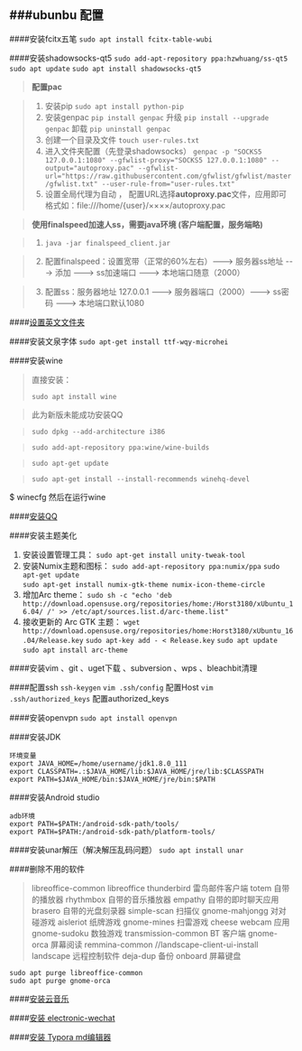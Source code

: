 ###ubunbu 配置
------------

####安装fcitx五笔
`sudo apt install fcitx-table-wubi`

####安装shadowsocks-qt5
`sudo add-apt-repository ppa:hzwhuang/ss-qt5`
`sudo apt update`
`sudo apt install shadowsocks-qt5`

>**配置pac**

>1. 安装pip 
>   `sudo apt install python-pip`
>2. 安装genpac 
>   `pip install genpac`  升级 `pip install --upgrade genpac`   卸载  `pip uninstall genpac`
>3. 创建一个目录及文件 
>   `touch user-rules.txt`
>4. 进入文件夹配置（先登录shadowsocks） 
>   `genpac -p "SOCKS5 127.0.0.1:1080" --gfwlist-proxy="SOCKS5 127.0.0.1:1080" --output="autoproxy.pac" --gfwlist-url="https://raw.githubusercontent.com/gfwlist/gfwlist/master/gfwlist.txt" --user-rule-from="user-rules.txt"`
>5. 设置全局代理为自动 ， 配置URL选择**autoproxy.pac**文件，应用即可
>   格式如：file:///home/{user}/××××/autoproxy.pac 

>**使用finalspeed加速人ss，需要java环境 (客户端配置，服务端略)**

>1. `java -jar finalspeed_client.jar`

>2. 配置finalspeed：设置宽带（正常的60%左右）---> 服务器ss地址 ---> 添加  ---> ss加速端口 ---> 本地端口随意（2000）

>3. 配置ss：服务器地址 127.0.0.1  ---> 服务器端口（2000）---> ss密码 ---> 本地端口默认1080

####[设置英文文件夹](http://jingyan.baidu.com/article/49711c6170cb0afa441b7c1b.html)

####安装文泉字体
`sudo apt-get install ttf-wqy-microhei`

####安装wine

>直接安装：
>
>`sudo apt install wine`

>此为新版未能成功安装QQ

>`sudo dpkg --add-architecture i386 `

>`sudo add-apt-repository ppa:wine/wine-builds`

>`sudo apt-get update`

>`sudo apt-get install --install-recommends winehq-devel`

$ winecfg
然后在运行wine

####[安装QQ](http://ttop5.net/?p=1316)


####安装主题美化
1. 安装设置管理工具： 
   `sudo apt-get install unity-tweak-tool`
2. 安装Numix主题和图标： 
   `sudo add-apt-repository ppa:numix/ppa` 
   `sudo apt-get update`   
   `sudo apt-get install numix-gtk-theme numix-icon-theme-circle`
3. 增加Arc theme：
   `sudo sh -c "echo 'deb http://download.opensuse.org/repositories/home:/Horst3180/xUbuntu_16.04/ /' >> /etc/apt/sources.list.d/arc-theme.list"`
4. 接收更新的 Arc GTK 主题：
   `wget http://download.opensuse.org/repositories/home:Horst3180/xUbuntu_16.04/Release.key`
   `sudo apt-key add - < Release.key`
   `sudo apt update`
   `sudo apt install arc-theme`

####安装vim 、git 、uget下载 、subversion  、wps 、bleachbit清理

####配置ssh
`ssh-keygen`
`vim .ssh/config`	配置Host
`vim .ssh/authorized_keys`	配置authorized_keys

####安装openvpn
`sudo apt install openvpn`

####安装JDK
```
环境变量
export JAVA_HOME=/home/username/jdk1.8.0_111
export CLASSPATH=.:$JAVA_HOME/lib:$JAVA_HOME/jre/lib:$CLASSPATH
export PATH=$JAVA_HOME/bin:$JAVA_HOME/jre/bin:$PATH
```
####安装Android studio
```
adb环境
export PATH=$PATH:/android-sdk-path/tools/
export PATH=$PATH:/android-sdk-path/platform-tools/
```

####安装unar解压（解决解压乱码问题）
`sudo apt install unar`


####删除不用的软件
>libreoffice-common libreoffice
>thunderbird 雷鸟邮件客户端
>totem 自带的播放器
>rhythmbox 自带的音乐播放器
>empathy 自带的即时聊天应用
>brasero 自带的光盘刻录器
>simple-scan 扫描仪
>gnome-mahjongg 对对碰游戏
>aisleriot 纸牌游戏
>gnome-mines 扫雷游戏
>cheese webcam 应用
>gnome-sudoku 数独游戏
>transmission-common BT 客户端
>gnome-orca 屏幕阅读
>remmina-common
>//landscape-client-ui-install landscape 远程控制软件
>deja-dup 备份
>onboard 屏幕键盘
```
sudo apt purge libreoffice-common
sudo apt purge gnome-orca
```

####[安装云音乐](http://music.163.com/#/download)

####[安装 electronic-wechat](https://github.com/geeeeeeeeek/electronic-wechat/releases)

####[安装 Typora md编辑器](http://www.typora.io/#linux)









